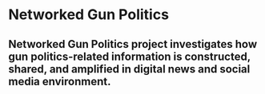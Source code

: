 # Networked Gun Politics
## Networked Gun Politics project investigates how gun politics-related information is constructed, shared, and amplified in digital news and social media environment. 

